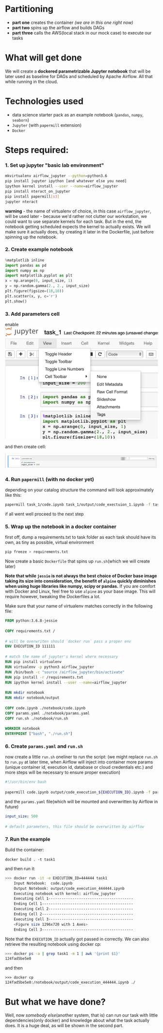 # Partitioning
* **part one** creates the container _(we are in this one right now)_
* **part two** spins up the airflow and builds DAGs
* **part three** calls the AWS(local stack in our mock case) to execute our tasks


# What will get done
We will create a **dockered parametrizable Jupyter notebook** that will be later used as baseline for DAGs and scheduled by Apache Airflow. All that while running in the cloud.

# Technologies used
* data science starter pack as an example notebook (`pandas`, `numpy`, `seaborn`)
* `Jupyter` (with `papermill` extension)
* `Docker` 

# Steps required:
### 1. Set up jupyter "basic lab environment"
```bash
mkvirtualenv airflow_jupyter --python=python3.6
pip install jupyter ipython [and whatever else you need]
ipython kernel install --user --name=airflow_jupyter
pip install nteract_on_jupyter
pip install papermill[s3]
jupyter nteract
```

**warning** - the name of virtualenv of choice, in this case `airflow_jupyter`, will be used later - because we'd rather not clutter our workstation, we could want to use separate kernels for each task. But in the end, the notebook getting scheduled 
expects the kernel to actually exists. We will make sure it actually does, by creating it later in the Dockerfile, just before spinning up the notebook.  

### 2. Create example notebook
```python
%matplotlib inline
import pandas as pd
import numpy as np
import matplotlib.pyplot as plt
x = np.arange(0, input_size, 1)
y = np.random.gamma(2., 2., input_size)
plt.figure(figsize=(18,10))
plt.scatter(x, y, c='r')
plt.show()
```
### 3. Add parameters cell
enable
![enable tags](enabletags.png)

and then create cell:

![enable tags](createparameters.png)


### 4. Run `papermill` (with no docker yet)
depending on your catalog structure the command will look approximately like this:
```bash
papermill task_1/code.ipynb task_1/output/code_exectuion_1.ipynb -f task_1/params.yaml
```
if all went well proceed to the next step
### 5. Wrap up the notebook in a docker container
first off, dump a requirements.txt to task folder as each task should have its own, as tiny as possible, virtual environment
```python
pip freeze > requirements.txt
```
Now create a basic `Dockerfile` that spins up `run.sh`(which we will create later)

**Note that while `jessie` is not always the best choice of Docker base image taking its size into consideration, the benefit of `alpine` quickly diminishes when using huge libraries like numpy, scipy or pandas.** If you are comfort with Docker and Linux, feel free to use `alpine` as your base image. This will require however, tweaking the Dockerfiles a lot.

Make sure that your name of virtualenv matches correctly in the following file:
```dockerfile
FROM python:3.6.8-jessie

COPY requirements.txt /

# will be overwriten should `docker run` pass a proper env
ENV EXECUTION_ID 111111

# match the name of jupyter's kernel where necessary
RUN pip install virtualenv
RUN virtualenv -p python3 airflow_jupyter
RUN /bin/bash -c "source /airflow_jupyter/bin/activate"
RUN pip install -r /requirements.txt
RUN ipython kernel install --user --name=airflow_jupyter

RUN mkdir notebook
RUN mkdir notebook/output

COPY code.ipynb ./notebook/code.ipynb
COPY params.yaml ./notebook/params.yaml
COPY run.sh ./notebook/run.sh

WORKDIR notebook
ENTRYPOINT ["bash", "./run.sh"]
```

### 6. Create `params.yaml` and `run.sh`
now create a little `run.sh` oneliner to run the script: (we might replace `run.sh` to `run.py` at later time, when Airflow will inject into container more params (unique container id, execution id, database or cloud credentials etc.) and more steps will be necessary to ensure proper execution)
```bash
#!/usr/bin/env bash

papermill code.ipynb output/code_execution_${EXECUTION_ID}.ipynb -f params.yaml --log-output
```
and the `params.yaml` file(which will be mounted and overwritten by Airflow in future)
```yaml
input_size: 500

# default parameters, this file should be overwritten by airflow
```
### 7. Run the example
Build the container:

`docker build . -t task1`

and then run it:
```bash
>>> docker run -it -e EXECUTION_ID=444444 task1
    Input Notebook:  code.ipynb
    Output Notebook: output/code_execution_444444.ipynb
    Executing notebook with kernel: airflow_jupyter
    Executing Cell 1---------------------------------------
    Ending Cell 1------------------------------------------
    Executing Cell 2---------------------------------------
    Ending Cell 2------------------------------------------
    Executing Cell 3---------------------------------------
    <Figure size 1296x720 with 1 Axes>
    Ending Cell 3------------------------------------------
```
Note that the `EXECUTION_ID` actually got passed in correctly. We can also retrieve the resulting notebook using docker cp:
```bash
>>> docker ps -a | grep task1 -m 1 | awk '{print $1}'
124fad5be5e0
```
and then
```
>>> docker cp 124fad5be5e0:/notebook/output/code_execution_444444.ipynb ./
```

# But what we have done?
Well, now _somebody else_(another system, that is) can run our task with little dependencies(only docker) and knowledge about what the task actually does. It is a huge deal, as will be shown in the second part.

